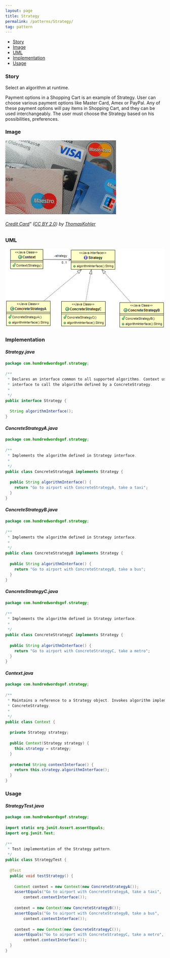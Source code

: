 ```yaml
---
layout: page
title: Strategy
permalink: /patterns/Strategy/
tag: pattern
---
```


* [Story](#Story)
* [Image](#Image)
* [UML](#UML)
* [Implementation](#Implementation)
* [Usage](#Usage)


###  <a id="Story"></a>Story 

Select an algorithm at runtime.

Payment options in a Shopping Cart is an example of Strategy.
User can choose various payment options like Master Card, Amex or PayPal.
Any of these payment options will pay items in Shopping Cart, and they can be used interchangeably. 
The user must choose the Strategy based on his possibilities, preferences.





###  <a id="Image"></a>Image 


![alt text](/assets/img/image/strategy.jpg "Credit Card")  
###### <a href='https://www.flickr.com/photos/mecklenburg/5417026496/' target='_blank'>Credit Card</a>&quot;&nbsp;(<a rel='license' href='https://creativecommons.org/licenses/by/2.0/' target='_blank'>CC BY 2.0</a>)&nbsp;by&nbsp;<a xmlns:cc='http://creativecommons.org/ns#' rel='cc:attributionURL' property='cc:attributionName' href='https://www.flickr.com/people/mecklenburg/' target='_blank'>ThomasKohler</a></div>



###  <a id="UML"></a>UML
[![](/assets/img/uml/strategy.png)](/assets/img/uml/strategy.png)

###  <a id="Implementation"></a>Implementation 

#### *Strategy.java* 
```java 
package com.hundredwordsgof.strategy;

/**
 * Declares an interface common to all supported algorithms. Context uses this
 * interface to call the algorithm defined by a ConcreteStrategy.
 * 
 */
public interface Strategy {

  String algorithmInterface();
}
```

#### *ConcreteStrategyA.java* 
```java 
package com.hundredwordsgof.strategy;

/**
 * Implements the algorithm defined in Strategy interface.
 *
 */
public class ConcreteStrategyA implements Strategy {

  public String algorithmInterface() {
    return "Go to airport with ConcreteStrategyA, take a taxi";
  }
}
```

#### *ConcreteStrategyB.java* 
```java 
package com.hundredwordsgof.strategy;

/**
 * Implements the algorithm defined in Strategy interface.
 *
 */
public class ConcreteStrategyB implements Strategy {

  public String algorithmInterface() {
    return "Go to airport with ConcreteStrategyB, take a bus";
  }
}
```

#### *ConcreteStrategyC.java* 
```java 
package com.hundredwordsgof.strategy;

/**
 * Implements the algorithm defined in Strategy interface.
 *
 */
public class ConcreteStrategyC implements Strategy {

  public String algorithmInterface() {
    return "Go to airport with ConcreteStrategyC, take a metro";
  }
}
```

#### *Context.java* 
```java 
package com.hundredwordsgof.strategy;

/**
 * Maintains a reference to a Strategy object. Invokes algorithm implemented in
 * ConcreteStrategy.
 *
 */
public class Context {

  private Strategy strategy;

  public Context(Strategy strategy) {
    this.strategy = strategy;
  }

  protected String contextInterface() {
    return this.strategy.algorithmInterface();
  }
}
```

###  <a id="Usage"></a>Usage 

#### *StrategyTest.java* 
```java 
package com.hundredwordsgof.strategy;

import static org.junit.Assert.assertEquals;
import org.junit.Test;

/**
 * Test implementation of the Strategy pattern.
 */
public class StrategyTest {

  @Test
  public void testStrategy() {

    Context context = new Context(new ConcreteStrategyA());
    assertEquals("Go to airport with ConcreteStrategyA, take a taxi",
        context.contextInterface());

    context = new Context(new ConcreteStrategyB());
    assertEquals("Go to airport with ConcreteStrategyB, take a bus",
        context.contextInterface());

    context = new Context(new ConcreteStrategyC());
    assertEquals("Go to airport with ConcreteStrategyC, take a metro",
        context.contextInterface());
  }
}
```

